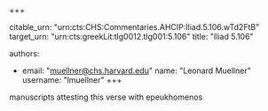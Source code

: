 +++


citable_urn: "urn:cts:CHS:Commentaries.AHCIP:Iliad.5.106.wTd2FtB"
target_urn: "urn:cts:greekLit:tlg0012.tlg001:5.106"
title: "Iliad 5.106"

authors:
- email: "muellner@chs.harvard.edu"
  name: "Leonard Muellner"
  username: "lmuellner"
+++

<p>manuscripts attesting this verse with epeukhomenos</p>